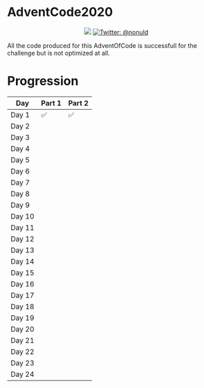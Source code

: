 # AdventCode2020

<p align="center">
    <img src="https://img.shields.io/badge/python-3.9-blue.svg" />
    <a href="https://twitter.com/nonuld">
        <img src="https://img.shields.io/badge/Contact-@nonuld-lightgrey.svg?style=flat" alt="Twitter: @nonuld" />
    </a>
</p>

All the code produced for this AdventOfCode is successfull for the challenge but is not optimized at all.

# Progression

| Day    | Part 1  | Part 2  |
|--------|---------|---------|
| Day 1  |     ✅    |     ✅    |
| Day 2  |         |         |
| Day 3  |         |         |
| Day 4  |         |         |
| Day 5  |         |         |
| Day 6  |         |         |
| Day 7  |         |         |
| Day 8  |         |         |
| Day 9  |         |         |
| Day 10 |         |         |
| Day 11 |         |         |
| Day 12 |         |         |
| Day 13 |         |         |
| Day 14 |         |         |
| Day 15 |         |         |
| Day 16 |         |         |
| Day 17 |         |         |
| Day 18 |         |         |
| Day 19 |         |         |
| Day 20 |         |         |
| Day 21 |         |         |
| Day 22 |         |         |
| Day 23 |         |         |
| Day 24 |         |         |